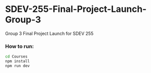 # SDEV-255-Final-Project-Launch-Group-3
Group 3 Final Project Launch for SDEV 255

### How to run:
```sh
cd Courses
npm install
npm run dev
```
